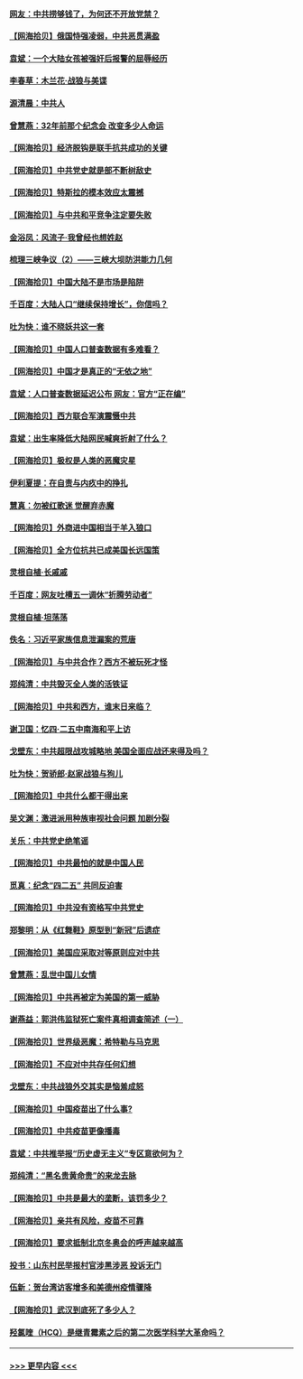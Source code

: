 #### [网友：中共捞够钱了，为何还不开放党禁？](../pages/nsc993/n12938952.md?t=05111951) 
#### [【网海拾贝】俄国恃强凌弱，中共恶贯满盈](../pages/nsc993/n12936626.md?t=05111951) 
#### [袁斌：一个大陆女孩被强奸后报警的屈辱经历](../pages/nsc993/n12936547.md?t=05111951) 
#### [李春草：木兰花·战狼与美谍](../pages/nsc993/n12935995.md?t=05111951) 
#### [源清晨：中共人](../pages/nsc993/n12935589.md?t=05111951) 
#### [曾慧燕：32年前那个纪念会 改变多少人命运](../pages/nsc993/n12934233.md?t=05111951) 
#### [【网海拾贝】经济脱钩是联手抗共成功的关键](../pages/nsc993/n12934176.md?t=05111951) 
#### [【网海拾贝】中共党史就是部不断树敌史](../pages/nsc993/n12932844.md?t=05111951) 
#### [【网海拾贝】特斯拉的模本效应太震撼](../pages/nsc993/n12925626.md?t=05111951) 
#### [【网海拾贝】与中共和平竞争注定要失败](../pages/nsc993/n12923326.md?t=05111951) 
#### [金浴凤：风流子‧我曾经也想姓赵](../pages/nsc993/n12920911.md?t=05111951) 
#### [梳理三峡争议（2）——三峡大坝防洪能力几何](../pages/nsc993/n12920173.md?t=05111951) 
#### [【网海拾贝】中国大陆不是市场是陷阱](../pages/nsc993/n12920143.md?t=05111951) 
#### [千百度：大陆人口“继续保持增长”，你信吗？](../pages/nsc993/n12918946.md?t=05111951) 
#### [吐为快：谁不晓妖共这一套](../pages/nsc993/n12918941.md?t=05111951) 
#### [【网海拾贝】中国人口普查数据有多难看？](../pages/nsc993/n12917822.md?t=05111951) 
#### [【网海拾贝】中国才是真正的“无依之地”](../pages/nsc993/n12915845.md?t=05111951) 
#### [袁斌：人口普查数据延迟公布 网友：官方“正在编”](../pages/nsc993/n12915748.md?t=05111951) 
#### [【网海拾贝】西方联合军演震慑中共](../pages/nsc993/n12913466.md?t=05111951) 
#### [袁斌：出生率降低大陆网民喊爽折射了什么？](../pages/nsc993/n12913365.md?t=05111951) 
#### [【网海拾贝】极权是人类的恶魔灾星](../pages/nsc993/n12910697.md?t=05111951) 
#### [伊利夏提：在自责与内疚中的挣扎](../pages/nsc993/n12910493.md?t=05111951) 
#### [慧真：勿被红歌迷 觉醒弃赤魔](../pages/nsc993/n12910485.md?t=05111951) 
#### [【网海拾贝】外商进中国相当于羊入狼口](../pages/nsc993/n12908274.md?t=05111951) 
#### [【网海拾贝】全方位抗共已成美国长远国策](../pages/nsc993/n12906878.md?t=05111951) 
#### [灵根自植‧长戚戚](../pages/nsc993/n12905585.md?t=05111951) 
#### [千百度：网友吐槽五一调休“折腾劳动者”](../pages/nsc993/n12905934.md?t=05111951) 
#### [灵根自植‧坦荡荡](../pages/nsc993/n12905562.md?t=05111951) 
#### [佚名：习近平家族信息泄漏案的荒唐](../pages/nsc993/n12904705.md?t=05111951) 
#### [【网海拾贝】与中共合作？西方不被玩死才怪](../pages/nsc993/n12903873.md?t=05111951) 
#### [郑纯清：中共毁灭全人类的活铁证](../pages/nsc993/n12903785.md?t=05111951) 
#### [【网海拾贝】中共和西方，谁末日来临？](../pages/nsc993/n12903482.md?t=05111951) 
#### [谢卫国：忆四‧二五中南海和平上访](../pages/nsc993/n12902192.md?t=05111951) 
#### [戈壁东：中共超限战攻城略地 美国全面应战还来得及吗？](../pages/nsc993/n12902297.md?t=05111951) 
#### [吐为快：贺骄郎‧赵家战狼与狗儿](../pages/nsc993/n12902280.md?t=05111951) 
#### [【网海拾贝】中共什么都干得出来](../pages/nsc993/n12897500.md?t=05111951) 
#### [吴文渊：激进派用种族审视社会问题 加剧分裂](../pages/nsc993/n12893881.md?t=05111951) 
#### [关乐：中共党史绝笔谣](../pages/nsc993/n12897270.md?t=05111951) 
#### [【网海拾贝】中共最怕的就是中国人民](../pages/nsc993/n12894705.md?t=05111951) 
#### [觅真：纪念“四二五” 共同反迫害](../pages/nsc993/n12894553.md?t=05111951) 
#### [【网海拾贝】中共没有资格写中共党史](../pages/nsc993/n12892231.md?t=05111951) 
#### [郑黎明：从《红舞鞋》原型到“新冠”后遗症](../pages/nsc993/n12890469.md?t=05111951) 
#### [【网海拾贝】美国应采取对等原则应对中共](../pages/nsc993/n12889176.md?t=05111951) 
#### [曾慧燕：乱世中国儿女情](../pages/nsc993/n12887931.md?t=05111951) 
#### [【网海拾贝】中共再被定为美国的第一威胁](../pages/nsc993/n12887580.md?t=05111951) 
#### [谢燕益：郭洪伟监狱死亡案件真相调查简述（一）](../pages/nsc993/n12885648.md?t=05111951) 
#### [【网海拾贝】世界级恶魔：希特勒与马克思](../pages/nsc993/n12884062.md?t=05111951) 
#### [【网海拾贝】不应对中共存任何幻想](../pages/nsc993/n12881460.md?t=05111951) 
#### [戈壁东：中共战狼外交其实是恼羞成怒](../pages/nsc993/n12880392.md?t=05111951) 
#### [【网海拾贝】中国疫苗出了什么事?](../pages/nsc993/n12879124.md?t=05111951) 
#### [【网海拾贝】中共疫苗更像播毒](../pages/nsc993/n12876631.md?t=05111951) 
#### [袁斌：中共推举报“历史虚无主义”专区意欲何为？](../pages/nsc993/n12876530.md?t=05111951) 
#### [郑纯清：“黑名贵黄命贵”的来龙去脉](../pages/nsc993/n12875589.md?t=05111951) 
#### [【网海拾贝】中共是最大的垄断，该罚多少？](../pages/nsc993/n12874006.md?t=05111951) 
#### [【网海拾贝】亲共有风险，疫苗不可靠](../pages/nsc993/n12872224.md?t=05111951) 
#### [【网海拾贝】要求抵制北京冬奥会的呼声越来越高](../pages/nsc993/n12868962.md?t=05111951) 
#### [投书：山东村民举报村官涉黑涉恶 投诉无门](../pages/nsc993/n12869726.md?t=05111951) 
#### [伍新：贺台湾访客增多和美德州疫情骤降](../pages/nsc993/n12865651.md?t=05111951) 
#### [【网海拾贝】武汉到底死了多少人？](../pages/nsc993/n12863707.md?t=05111951) 
#### [羟氯喹（HCQ）是继青霉素之后的第二次医学科学大革命吗？](../pages/nsc993/n12638564.md?t=05111951) 

----
#### [ >>> 更早内容 <<< ](../indexes/nsc993-earlier.md)
